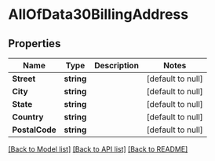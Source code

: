 # AllOfData30BillingAddress

## Properties
Name | Type | Description | Notes
------------ | ------------- | ------------- | -------------
**Street** | **string** |  | [default to null]
**City** | **string** |  | [default to null]
**State** | **string** |  | [default to null]
**Country** | **string** |  | [default to null]
**PostalCode** | **string** |  | [default to null]

[[Back to Model list]](../README.md#documentation-for-models) [[Back to API list]](../README.md#documentation-for-api-endpoints) [[Back to README]](../README.md)

